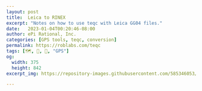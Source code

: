 ```yaml
---
layout: post
title:  Leica to RINEX
excerpt: "Notes on how to use teqc with Leica GG04 files."
date:   2023-01-04T00:20:46-08:00
author: ePi Rational, Inc.
categories: [GPS tools, teqc, conversion]
permalink: https://roblabs.com/teqc
tags: [🗺️, 🧭, 📍, "GPS"]
og:
  width: 375
  height: 842
excerpt_img: https://repository-images.githubusercontent.com/585346053/d60e0053-90c1-405f-aa06-da400d7a2e30

---
```

